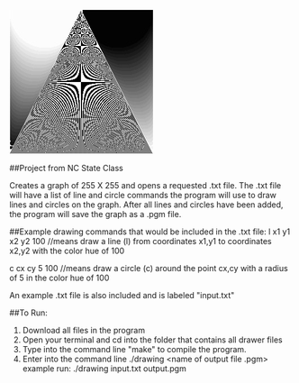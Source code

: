 ![alt tag](https://github.com/btyy77c/C-language/blob/master/drawer/output.jpg)

##Project from NC State Class

Creates a graph of 255 X 255 and opens a requested .txt file.  The .txt file will have a list of line and circle commands the program will use to draw lines and circles on the graph. After all lines and circles have been added, the program will save the graph as a .pgm file.

##Example drawing commands that would be included in the .txt file: 
   l x1 y1 x2 y2 100 //means draw a line (l) from coordinates x1,y1 to coordinates x2,y2 with the color hue of 100

   c cx cy 5 100 //means draw a circle (c) around the point cx,cy with a radius of 5 in the color hue of 100
   
   An example .txt file is also included and is labeled "input.txt"

##To Run:
   1. Download all files in the program
   2. Open your terminal and cd into the folder that contains all drawer files
   3. Type into the command line "make" to compile the program.
   4. Enter into the command line ./drawing <name of input file.txt> <name of output file .pgm>   
      example run: ./drawing input.txt output.pgm
